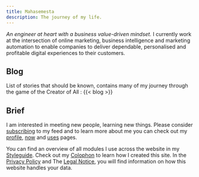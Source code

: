 ```yaml
---
title: Mahasemesta
description: The journey of my life.
---
```


*An engineer at heart with a business value-driven mindset.* I currently work at the intersection of online marketing, business intelligence and marketing automation to enable companies to deliver dependable, personalised and profitable digital experiences to their customers.

## Blog
List of stories that should be known, contains many of my journey through the game of the Creator of All :
{{< blog >}}

## Brief
I am interested in meeting new people, learning new things. Please consider [subscribing](/subscribe/) to my feed and to learn more about me you can check out my [profile](/profile/), [now](/now/) and [uses](/uses/) pages.

You can find an overview of all modules I use across the website in my [Styleguide](/styleguide/). Check out my [Colophon](/about/) to learn how I created this site. In the [Privacy Policy](/privacy/) and The [Legal Notice](/legal/), you will find information on how this website handles your data.